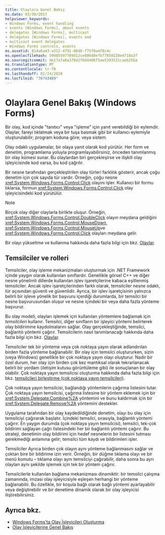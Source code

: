 ```yaml
---
title: Olaylara Genel Bakış
ms.date: 03/30/2017
helpviewer_keywords:
- Windows Forms, event handling
- events [Windows Forms], about events
- delegates [Windows Forms], multicast
- delegates [Windows Forms], events and
- multicast event delegates
- Windows Forms controls, events
ms.assetid: 814a6a43-a312-4791-88d8-f75f9a4f8c4c
ms.openlocfilehash: 59085597789d12ce80648efb77859228e4718a3f
ms.sourcegitcommit: de17a7a0a37042f0d4406f5ae5393531caeb25ba
ms.translationtype: MT
ms.contentlocale: tr-TR
ms.lasthandoff: 01/24/2020
ms.locfileid: "76743489"
---
```

# <a name="events-overview-windows-forms"></a>Olaylara Genel Bakış (Windows Forms)
Bir olay, kod içinde "tanıtıcı" veya "işleme" için yanıt verebildiği bir eylemdir. Olaylar, fareyi tıklatmak veya bir tuşa basmak gibi bir kullanıcı eylemiyle oluşturulabilir; program koduna göre; veya sistem.

 Olay odaklı uygulamalar, bir olaya yanıt olarak kod yürütür. Her form ve denetim, programlama yoluyla programlayabilirsiniz, önceden tanımlanmış bir olay kümesi sunar. Bu olaylardan biri gerçekleşirse ve ilişkili olay işleyicisinde kod varsa, bu kod çağrılır.

 Bir nesne tarafından gerçekleştirilen olay türleri farklılık gösterir, ancak çoğu denetim için çok sayıda tür vardır. Örneğin, çoğu nesne <xref:System.Windows.Forms.Control.Click> olayını işler. Kullanıcı bir formu tıklarsa, formun <xref:System.Windows.Forms.Control.Click> olay işleyicisindeki kod yürütülür.

> [!NOTE]
> Birçok olay diğer olaylarla birlikte oluşur. Örneğin, <xref:System.Windows.Forms.Control.DoubleClick> olayın meydana geldiğini <xref:System.Windows.Forms.Control.MouseDown>, <xref:System.Windows.Forms.Control.MouseUp>ve <xref:System.Windows.Forms.Control.Click> olayları meydana gelir.

 Bir olayı yükseltme ve kullanma hakkında daha fazla bilgi için bkz. [Olaylar](../../standard/events/index.md).

## <a name="delegates-and-their-role"></a>Temsilciler ve rolleri
 Temsilciler, olay işleme mekanizmaları oluşturmak için .NET Framework içinde yaygın olarak kullanılan sınıflardır. Genellikle görsel C++ ve diğer nesne yönelimli dillerde kullanılan işlev işaretçilerine kabaca eşitlenmiş temsilciler. Ancak işlev işaretçilerinden farklı olarak, temsilciler nesne odaklı, tür açısından güvenli ve güvenlidir. Ayrıca, bir işlev işaretçisinin yalnızca belirli bir işleve yönelik bir başvuru içerdiği durumlarda, bir temsilci bir nesne başvurusundan oluşur ve nesne içindeki bir veya daha fazla yönteme başvurur.

 Bu olay modeli, olayları işlemek için kullanılan yöntemlere bağlamak için *temsilcileri* kullanır. Temsilci, diğer sınıfların bir işleyici yöntemi belirterek olay bildirimine kaydolmalarını sağlar. Olay gerçekleştiğinde, temsilci, bağlantılı yöntemi çağırır. Temsilcilerin nasıl tanımlanacağı hakkında daha fazla bilgi için bkz. [Olaylar](../../standard/events/index.md).

Temsilciler tek bir yönteme veya çok noktaya yayın olarak adlandırılan birden fazla yönteme bağlanabilir. Bir olay için temsilci oluştururken, sizin (veya Windows) genellikle bir çok noktaya yayın olayı oluşturur. Nadir bir özel durum, her olay için birden çok kez mantıksal olarak tekrarlanacak belirli bir yordam (iletişim kutusu görüntüleme gibi) ile sonuçlanan bir olay olabilir. Çok noktaya yayın temsilcisi oluşturma hakkında daha fazla bilgi için bkz. [temsilcileri birleştirme (çok noktaya yayın temsilcileri)](../../csharp/programming-guide/delegates/how-to-combine-delegates-multicast-delegates.md).

 Çok noktaya yayın temsilcisi, bağlandığı yöntemlerin çağırma listesini tutar. Çok noktaya yayın temsilcisi, çağırma listesine bir yöntem eklemek için bir <xref:System.Delegate.Combine%2A> yöntemini ve bunu kaldırmak için bir <xref:System.Delegate.Remove%2A> yöntemini destekler.

 Uygulama tarafından bir olay kaydedildiğinde denetim, olayı bu olay için temsilciyi çağırarak başlatır. İçindeki temsilci, sırasıyla, bağlantılı yöntemi çağırır. En yaygın durumda (çok noktaya yayın temsilcisi), temsilci, tek-çok bildirimi sağlayan çağrı listesindeki her bir bağlantılı yöntemi çağırır. Bu strateji, denetimin olay bildirimi için hedef nesnelerin bir listesini tutması gerekmediği anlamına gelir; temsilci tüm kaydı ve bildirimleri işler.

 Temsilciler Ayrıca birden çok olayın aynı yönteme bağlanmasını sağlar ve çoktan bire bir bildirime izin verir. Örneğin, bir düğme tıklama olayı ve bir menü komutu – tıklama olayı aynı temsilciyi çağırabilir, daha sonra bu ayrı olayları aynı şekilde işlemek için tek bir yöntem çağırır.

 Temsilcilerle kullanılan bağlama mekanizması dinamiktir: bir temsilci çalışma zamanında, imzası olay işleyicisiyle eşleşen herhangi bir yönteme bağlanabilir. Bu özellikle, bir koşula bağlı olarak bağlı yöntemi ayarlayabilir veya değiştirebilir ve bir denetime dinamik olarak bir olay işleyicisi iliştirebilirsiniz.

## <a name="see-also"></a>Ayrıca bkz.

- [Windows Forms'ta Olay İşleyicileri Oluşturma](creating-event-handlers-in-windows-forms.md)
- [Olay İşleyicilerine Genel Bakış](event-handlers-overview-windows-forms.md)

